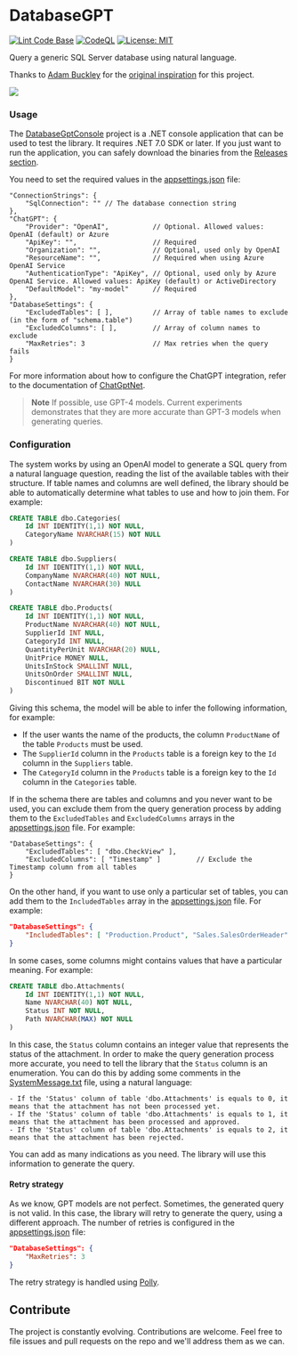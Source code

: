 # DatabaseGPT

[![Lint Code Base](https://github.com/marcominerva/DatabaseGPT/actions/workflows/linter.yml/badge.svg)](https://github.com/marcominerva/DatabaseGPT/actions/workflows/linter.yml)
[![CodeQL](https://github.com/marcominerva/DatabaseGPT/actions/workflows/codeql.yml/badge.svg)](https://github.com/marcominerva/DatabaseGPT/actions/workflows/codeql.yml)
[![License: MIT](https://img.shields.io/badge/License-MIT-yellow.svg)](https://github.com/marcominerva/TinyHelpers/blob/master/LICENSE)

Query a generic SQL Server database using natural language.

Thanks to [Adam Buckley](https://github.com/happyadam73/tsql-chatgpt) for the [original inspiration](https://www.linkedin.com/pulse/query-your-data-azure-sql-using-natural-language-chatgpt-adam-buckley/) for this project.

![](https://raw.githubusercontent.com/marcominerva/DatabaseGPT/master/assets/DatabaseGptConsole.gif)

### Usage

The [DatabaseGptConsole](https://github.com/marcominerva/DatabaseGPT/tree/master/src/DatabaseGptConsole) project is a .NET console application that can be used to test the library. It requires .NET 7.0 SDK or later. If you just want to run the application, you can safely download the binaries from the [Releases section](https://github.com/marcominerva/DatabaseGPT/releases/tag/v1.1).

You need to set the required values in the [appsettings.json](https://github.com/marcominerva/DatabaseGPT/blob/master/src/DatabaseGptConsole/appsettings.json) file:

```
"ConnectionStrings": {
    "SqlConnection": "" // The database connection string
},
"ChatGPT": {
    "Provider": "OpenAI",           // Optional. Allowed values: OpenAI (default) or Azure
    "ApiKey": "",                   // Required
    "Organization": "",             // Optional, used only by OpenAI
    "ResourceName": "",             // Required when using Azure OpenAI Service
    "AuthenticationType": "ApiKey", // Optional, used only by Azure OpenAI Service. Allowed values: ApiKey (default) or ActiveDirectory
    "DefaultModel": "my-model"      // Required  
},
"DatabaseSettings": {
    "ExcludedTables": [ ],          // Array of table names to exclude (in the form of "schema.table")
    "ExcludedColumns": [ ],         // Array of column names to exclude
    "MaxRetries": 3                 // Max retries when the query fails
}
```

For more information about how to configure the ChatGPT integration, refer to the documentation of [ChatGptNet](https://github.com/marcominerva/ChatGptNet).

> **Note**
If possible, use GPT-4 models. Current experiments demonstrates that they are more accurate than GPT-3 models when generating queries.

### Configuration

The system works by using an OpenAI model to generate a SQL query from a natural language question, reading the list of the available tables with their structure. If table names and columns are well defined, the library should be able to automatically determine what tables to use and how to join them. For example:

```sql
CREATE TABLE dbo.Categories(
	Id INT IDENTITY(1,1) NOT NULL,
	CategoryName NVARCHAR(15) NOT NULL
)

CREATE TABLE dbo.Suppliers(
	Id INT IDENTITY(1,1) NOT NULL,
	CompanyName NVARCHAR(40) NOT NULL,
	ContactName NVARCHAR(30) NULL
)

CREATE TABLE dbo.Products(
	Id INT IDENTITY(1,1) NOT NULL,
	ProductName NVARCHAR(40) NOT NULL,
	SupplierId INT NULL,
	CategoryId INT NULL,
	QuantityPerUnit NVARCHAR(20) NULL,
	UnitPrice MONEY NULL,
	UnitsInStock SMALLINT NULL,
	UnitsOnOrder SMALLINT NULL,
	Discontinued BIT NOT NULL
)
```

Giving this schema, the model will be able to infer the following information, for example:

- If the user wants the name of the products, the column `ProductName` of the table `Products` must be used.
- The `SupplierId` column in the `Products` table is a foreign key to the `Id` column in the `Suppliers` table.
- The `CategoryId` column in the `Products` table is a foreign key to the `Id` column in the `Categories` table.

If in the schema there are tables and columns and you never want to be used, you can exclude them from the query generation process by adding them to the `ExcludedTables` and `ExcludedColumns` arrays in the [appsettings.json](https://github.com/marcominerva/DatabaseGPT/blob/master/src/DatabaseGptConsole/appsettings.json#L17-L18) file. For example:

```
"DatabaseSettings": {
    "ExcludedTables": [ "dbo.CheckView" ],       
    "ExcludedColumns": [ "Timestamp" ]         // Exclude the Timestamp column from all tables
}
```

On the other hand, if you want to use only a particular set of tables, you can add them to the `IncludedTables` array in the [appsettings.json](https://github.com/marcominerva/DatabaseGPT/blob/master/src/DatabaseGptConsole/appsettings.json#L16) file. For example:

```json
"DatabaseSettings": {
    "IncludedTables": [ "Production.Product", "Sales.SalesOrderHeader" "Sales.SalesOrderDetail" ]
}
```

In some cases, some columns might contains values that have a particular meaning. For example:

```sql
CREATE TABLE dbo.Attachments(
	Id INT IDENTITY(1,1) NOT NULL,
	Name NVARCHAR(40) NOT NULL,
	Status INT NOT NULL,
	Path NVARCHAR(MAX) NOT NULL
)
```

In this case, the `Status` column contains an integer value that represents the status of the attachment. In order to make the query generation process more accurate, you need to tell the library that the `Status` column is an enumeration. You can do this by adding some comments in the [SystemMessage.txt](https://github.com/marcominerva/DatabaseGPT/blob/master/src/DatabaseGptConsole/SystemMessage.txt) file, using a natural language:

```
- If the 'Status' column of table 'dbo.Attachments' is equals to 0, it means that the attachment has not been processed yet.
- If the 'Status' column of table 'dbo.Attachments' is equals to 1, it means that the attachment has been processed and approved.
- If the 'Status' column of table 'dbo.Attachments' is equals to 2, it means that the attachment has been rejected.
```

You can add as many indications as you need. The library will use this information to generate the query.

#### Retry strategy

As we know, GPT models are not perfect. Sometimes, the generated query is not valid. In this case, the library will retry to generate the query, using a different approach. The number of retries is configured in the [appsettings.json](https://github.com/marcominerva/DatabaseGPT/blob/master/src/DatabaseGptConsole/appsettings.json#L19) file:

```json
"DatabaseSettings": {
    "MaxRetries": 3
}
```

The retry strategy is handled using [Polly](https://github.com/App-vNext/Polly).

## Contribute

The project is constantly evolving. Contributions are welcome. Feel free to file issues and pull requests on the repo and we'll address them as we can. 